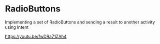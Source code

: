 # RadioButtons

Implementing a set of RadioButtons and sending a result to another activity using Intent

https://youtu.be/fwDRa71ZAh4
